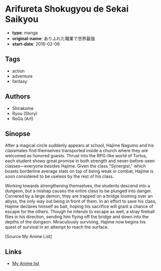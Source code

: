 # Arifureta Shokugyou de Sekai Saikyou

-   **type**: manga
-   **original-name**: ありふれた職業で世界最強
-   **start-date**: 2016-02-06

## Tags

-   action
-   adventure
-   fantasy

## Authors

-   Shirakome
-   Ryou (Story)
-   RoGa (Art)

## Sinopse

After a magical circle suddenly appears at school, Hajime Nagumo and his classmates find themselves transported inside a church where they are welcomed as honored guests. Thrust into the RPG-like world of Tortus, each student shows great promise in both strength and never-before-seen classes—everyone besides Hajime. Given the class "Synergist," which boasts borderline average stats on top of being weak in combat, Hajime is soon considered to be useless by the rest of his class.

Working towards strengthening themselves, the students descend into a dungeon, but a mishap causes the entire class to be plunged into danger. Cornered by a large demon, they are trapped on a bridge looming over an abyss, the only way out being in front of them. In an effort to save his class, Hajime declares himself as bait, hoping his sacrifice will grant a chance of escape for the others. Though he intends to escape as well, a stray fireball flies in his direction, sending him flying off the bridge and down into the depths of the dungeon. Miraculously surviving, Hajime now begins his quest of survival in an attempt to reach the surface.

[Source My Anime List]

## Links

-   [My Anime list](https://myanimelist.net/manga/96528/Arifureta_Shokugyou_de_Sekai_Saikyou)
